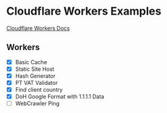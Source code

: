 # Cloudflare Workers Examples
[Cloudflare Workers Docs](https://developers.cloudflare.com/workers/)

## Workers
- [x] Basic Cache
- [x] Static Site Host
- [x] Hash Generator
- [x] PT VAT Validator
- [x] Find client country
- [x] DoH Google Format with 1.1.1.1 Data
- [ ] WebCrawler Ping
